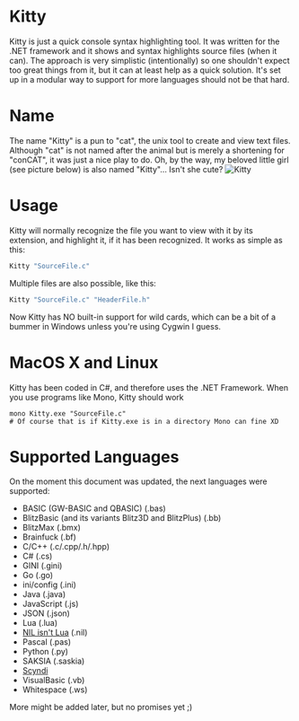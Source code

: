 # Kitty

Kitty is just a quick console syntax highlighting tool.
It was written for the .NET framework and it shows and syntax highlights source files (when it can). The approach is very simplistic (intentionally) so one shouldn't expect too great things from it, but it can at least help as a quick solution. It's set up in a modular way to support for more languages should not be that hard.

# Name

The name "Kitty" is a pun to "cat", the unix tool to create and view text files. Although "cat" is not named after the animal but is merely a shortening for "conCAT", it was just a nice play to do. Oh, by the way, my beloved little girl (see picture below) is also named "Kitty"... Isn't she cute?
![Kitty](http://tricky1975.github.io/DevLogs/Dyrt/Icons/kitty.jpg)

# Usage

Kitty will normally recognize the file you want to view with it by its extension, and highlight it, if it has been recognized. It works as simple as this:
~~~PowerShell
Kitty "SourceFile.c" 
~~~

Multiple files are also possible, like this:
~~~PowerShell
Kitty "SourceFile.c" "HeaderFile.h"
~~~

Now Kitty has NO built-in support for wild cards, which can be a bit of a bummer in Windows unless you're using Cygwin I guess.

# MacOS X and Linux

Kitty has been coded in C#, and therefore uses the .NET Framework. When you use programs like Mono, Kitty should work
~~~shell
mono Kitty.exe "SourceFile.c"
# Of course that is if Kitty.exe is in a directory Mono can fine XD
~~~

# Supported Languages

On the moment this document was updated, the next languages were supported:
- BASIC (GW-BASIC and QBASIC) (.bas)
- BlitzBasic (and its variants Blitz3D and BlitzPlus) (.bb)
- BlitzMax (.bmx)
- Brainfuck (.bf)
- C/C++ (.c/.cpp/.h/.hpp)
- C# (.cs)
- GINI (.gini)
- Go (.go)
- ini/config (.ini)
- Java (.java)
- JavaScript (.js)
- JSON (.json)
- Lua (.lua)
- [NIL isn't Lua](https://github.com/jpbubble/NIL-isn-t-Lua) (.nil)
- Pascal (.pas)
- Python (.py)
- SAKSIA (.saskia)
- [Scyndi](https://github.com/Wendicka/Scyndi)
- VisualBasic (.vb)
- Whitespace (.ws)

More might be added later, but no promises yet ;)
